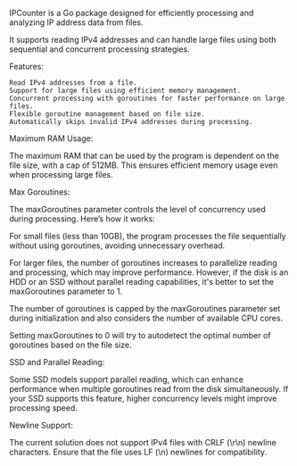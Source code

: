 
IPCounter is a Go package designed for efficiently processing and analyzing IP address data from files. 

It supports reading IPv4 addresses and can handle large files using both sequential and concurrent processing strategies.

Features:

    Read IPv4 addresses from a file.
    Support for large files using efficient memory management.
    Concurrent processing with goroutines for faster performance on large files.
    Flexible goroutine management based on file size.
    Automatically skips invalid IPv4 addresses during processing.

Maximum RAM Usage:

The maximum RAM that can be used by the program is dependent on the file size, with a cap of 512MB. This ensures efficient memory usage even when processing large files.

Max Goroutines:

The maxGoroutines parameter controls the level of concurrency used during processing. Here’s how it works:

For small files (less than 10GB), the program processes the file sequentially without using goroutines, avoiding unnecessary overhead.

For larger files, the number of goroutines increases to parallelize reading and processing, which may improve performance. However, if the disk is an HDD or an SSD without parallel reading capabilities, it's better to set the maxGoroutines parameter to 1.

The number of goroutines is capped by the maxGoroutines parameter set during initialization and also considers the number of available CPU cores.

Setting maxGoroutines to 0 will try to autodetect the optimal number of goroutines based on the file size.

SSD and Parallel Reading:

Some SSD models support parallel reading, which can enhance performance when multiple goroutines read from the disk simultaneously. If your SSD supports this feature, higher concurrency levels might improve processing speed.

Newline Support:

The current solution does not support IPv4 files with CRLF (\r\n) newline characters. Ensure that the file uses LF (\n) newlines for compatibility.